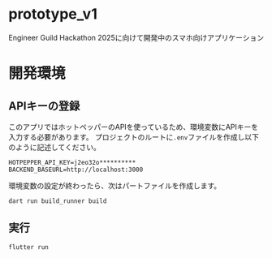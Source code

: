 # prototype_v1

Engineer Guild Hackathon 2025に向けて開発中のスマホ向けアプリケーション

# 開発環境

## APIキーの登録

このアプリではホットペッパーのAPIを使っているため、環境変数にAPIキーを入力する必要があります。
プロジェクトのルートに`.env`ファイルを作成し以下のように記述してください。

```
HOTPEPPER_API_KEY=j2eo32o**********
BACKEND_BASEURL=http://localhost:3000
```

環境変数の設定が終わったら、次はパートファイルを作成します。

```
dart run build_runner build
```

## 実行

```
flutter run 
```